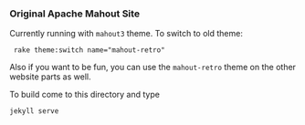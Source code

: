 

### Original Apache Mahout Site

Currently running with `mahout3` theme.  To switch to old theme:
    
     rake theme:switch name="mahout-retro"
     
Also if you want to be fun, you can use the `mahout-retro` theme on the other website parts as well.


To build come to this directory and type

    jekyll serve

